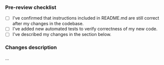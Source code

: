 ### Pre-review checklist
   * [ ] I've confirmed that instructions included in README.md are still correct after my changes in the codebase.
   * [ ] I've added new automated tests to verify correctness of my new code.
   * [ ] I've described my changes in the section below.

### Changes description
...
